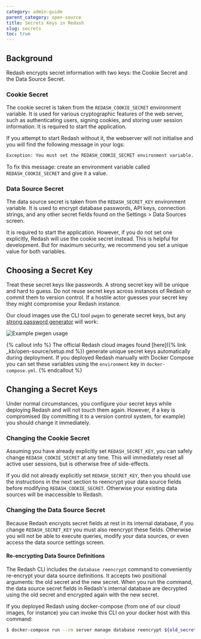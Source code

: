 ```yaml
---
category: admin-guide
parent_category: open-source
title: Secrets Keys in Redash
slug: secrets
toc: true
---
```


## Background
Redash encrypts secret information with two keys: the Cookie Secret and the Data Source Secret.

### Cookie Secret 

The cookie secret is taken from the `REDASH_COOKIE_SECRET` environment variable. It is used for various cryptographic features of the web server, such as authenticating users, signing cookies, and storing user session information. It is required to start the application.

If you attempt to start Redash without it, the webserver will not initialise and you will find the following message in your logs:

```bash
Exception: You must set the REDASH_COOKIE_SECRET environment variable. Visit http://redash.io/help/open-source/admin-guide/secrets for more information.
```

To fix this message: create an environment variable called `REDASH_COOKIE_SECRET` and give it a value.
### Data Source Secret

The data source secret is taken from the `REDASH_SECRET_KEY` environment variable. It is used to encrypt database passwords, API keys, connection strings, and any other secret fields found on the Settings > Data Sources screen.

It is required to start the application. However, if you do not set one explicitly, Redash will use the cookie secret instead. This is helpful for development. But for maximum security, we recommend you set a unique value for both variables.


## Choosing a Secret Key

Treat these secret keys like passwords. A strong secret key will be unique and hard to guess. Do not reuse secret keys across instances of Redash or commit them to version control. If a hostile actor guesses your secret key they might compromise your Redash instance. 

Our cloud images use the CLI tool `pwgen` to generate secret keys, but any [strong password generator](https://duckduckgo.com/?q=pwgen+32+strong) will work:

![Example pwgen usage](/assets/images/docs/gitbook/pwgen-example.png)

{% callout info %}
The official Redash cloud images found [here]({% link _kb/open-source/setup.md %}) generate unique secret keys automatically during deployment. If you deployed Redash manually with Docker Compose you can set these variables using the `environment` key in `docker-compose.yml`.
{% endcallout %}

## Changing a Secret Keys

Under normal circumstances, you configure your secret keys while deploying Redash and will not touch them again. However, if a key is compromised (by committing it to a version control system, for example) you should change it immediately.

### Changing the Cookie Secret

Assuming you have already explicitly set `REDASH_SECRET_KEY`, you can safely change `REDASH_COOKIE_SECRET` at any time. This will immediately reset all active user sessions, but is otherwise free of side-effects.

If you did not already explicitly set `REDASH_SECRET_KEY`, then you should use the instructions in the next section to reencrypt your data source fields before modifying `REDASH_COOKIE_SECRET`. Otherwise your existing data sources will be inaccessible to Redash.

### Changing the Data Source Secret

Because Redash encrypts secret fields at rest in its internal database, if you change `REDASH_SECRET_KEY` you must also reencrypt these fields. Otherwise you will not be able to execute queries, modify your data sources, or even access the data source settings screen.

#### Re-encrypting Data Source Definitions
The Redash CLI includes the `database reencrypt` command to conveniently re-encrypt your data source definitions. It accepts two positional arguments: the old secret and the new secret. When you run the command, the data source secret fields in Redash's internal database are decrypted using the old secret and encrypted again with the new secret.

If you deployed Redash using docker-compose (from one of our cloud images, for instance) you can invoke this CLI on your docker host with this command:

```bash
$ docker-compose run --rm server manage database reencrypt ${old_secret} ${new_secret}
```
